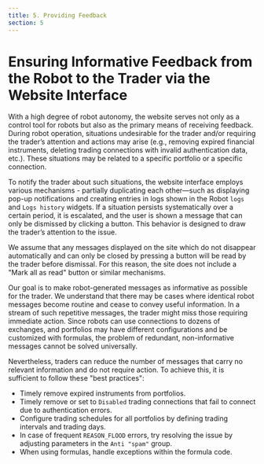 ```yaml
---
title: 5. Providing Feedback
section: 5
---
```


# Ensuring Informative Feedback from the Robot to the Trader via the Website Interface

With a high degree of robot autonomy, the website serves not only as a control tool for robots but also as the primary means of receiving feedback. During robot operation, situations undesirable for the trader and/or requiring the trader’s attention and actions may arise (e.g., removing expired financial instruments, deleting trading connections with invalid authentication data, etc.). These situations may be related to a specific portfolio or a specific connection.

To notify the trader about such situations, the website interface employs various mechanisms - partially duplicating each other—such as displaying pop-up notifications and creating entries in logs shown in the Robot `logs` and `Logs history` widgets. If a situation persists systematically over a certain period, it is escalated, and the user is shown a message that can only be dismissed by clicking a button. This behavior is designed to draw the trader’s attention to the issue.

We assume that any messages displayed on the site which do not disappear automatically and can only be closed by pressing a button will be read by the trader before dismissal. For this reason, the site does not include a "Mark all as read" button or similar mechanisms.

Our goal is to make robot-generated messages as informative as possible for the trader. We understand that there may be cases where identical robot messages become routine and cease to convey useful information. In a stream of such repetitive messages, the trader might miss those requiring immediate action. Since robots can use connections to dozens of exchanges, and portfolios may have different configurations and be customized with formulas, the problem of redundant, non-informative messages cannot be solved universally.

Nevertheless, traders can reduce the number of messages that carry no relevant information and do not require action. To achieve this, it is sufficient to follow these "best practices":

- Timely remove expired instruments from portfolios.
- Timely remove or set to `Disabled` trading connections that fail to connect due to authentication errors.
- Configure trading schedules for all portfolios by defining trading intervals and trading days.
- In case of frequent `REASON_FLOOD` errors, try resolving the issue by adjusting parameters in the `Anti "spam"` group.
- When using formulas, handle exceptions within the formula code.
